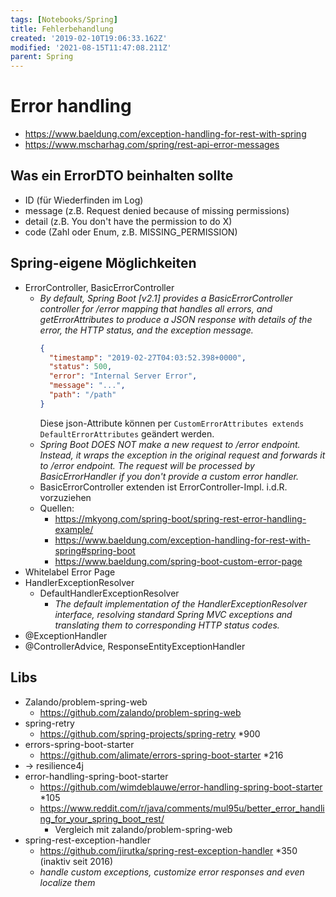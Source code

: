```yaml
---
tags: [Notebooks/Spring]
title: Fehlerbehandlung
created: '2019-02-10T19:06:33.162Z'
modified: '2021-08-15T11:47:08.211Z'
parent: Spring
---
```


# Error handling
- https://www.baeldung.com/exception-handling-for-rest-with-spring
- https://www.mscharhag.com/spring/rest-api-error-messages


## Was ein ErrorDTO beinhalten sollte
  - ID (für Wiederfinden im Log)
  - message (z.B. Request denied because of missing permissions)
  - detail (z.B. You don't have the permission to do X)
  - code (Zahl oder Enum, z.B. MISSING_PERMISSION)


## Spring-eigene Möglichkeiten
- ErrorController, BasicErrorController
  - *By default, Spring Boot [v2.1] provides a BasicErrorController controller for /error mapping that handles all errors, and getErrorAttributes to produce a JSON response with details of the error, the HTTP status, and the exception message.* 
    ```json
    {
      "timestamp": "2019-02-27T04:03:52.398+0000",
      "status": 500,
      "error": "Internal Server Error",
      "message": "...",
      "path": "/path"
    }
    ```
    Diese json-Attribute können per `CustomErrorAttributes extends DefaultErrorAttributes` geändert werden.
  - *Spring Boot DOES NOT make a new request to /error endpoint. Instead, it wraps the exception in the original request and forwards it to /error endpoint. The request will be processed by BasicErrorHandler if you don't provide a custom error handler.*
  - BasicErrorController extenden ist ErrorController-Impl. i.d.R. vorzuziehen
  - Quellen:
    - https://mkyong.com/spring-boot/spring-rest-error-handling-example/
    - https://www.baeldung.com/exception-handling-for-rest-with-spring#spring-boot
    - https://www.baeldung.com/spring-boot-custom-error-page
- Whitelabel Error Page
- HandlerExceptionResolver
  - DefaultHandlerExceptionResolver
    - *The default implementation of the HandlerExceptionResolver interface, resolving standard Spring MVC exceptions and translating them to corresponding HTTP status codes.*
- @ExceptionHandler
- @ControllerAdvice, ResponseEntityExceptionHandler


## Libs
- Zalando/problem-spring-web
  - https://github.com/zalando/problem-spring-web
- spring-retry
  - https://github.com/spring-projects/spring-retry *900
- errors-spring-boot-starter
  - https://github.com/alimate/errors-spring-boot-starter *216
- → resilience4j
- error-handling-spring-boot-starter
  - https://github.com/wimdeblauwe/error-handling-spring-boot-starter *105
  - https://www.reddit.com/r/java/comments/mul95u/better_error_handling_for_your_spring_boot_rest/
    - Vergleich mit zalando/problem-spring-web
- spring-rest-exception-handler
  - https://github.com/jirutka/spring-rest-exception-handler *350 (inaktiv seit 2016)
  - *handle custom exceptions, customize error responses and even localize them*
